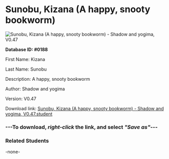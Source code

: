 # Sunobu, Kizana (A happy, snooty bookworm)

<img src="../../Files/Images/Sunobu, Kizana (A happy, snooty bookworm).png" title="Sunobu, Kizana (A happy, snooty bookworm) - Shadow and yogima, V0.47">

**Database ID: #0188**

First Name: Kizana

Last Name: Sunobu

Description: A happy, snooty bookworm

Author: Shadow and yogima

Version: V0.47

Download link: <a href="https://raw.githubusercontent.com/Arbiter1223/Daigaku-Gurashi-Custom-Students/master/Files/Student%20Files/Sunobu%2C%20Kizana%20(A%20happy%2C%20snooty%20bookworm)%20-%20Shadow%20and%20yogima%2C%20V0.47.student">Sunobu, Kizana (A happy, snooty bookworm) - Shadow and yogima, V0.47.student</a>

### ---**To download, _right-click_ the link, and select _"Save as"_**---

### Related Students

-none-
